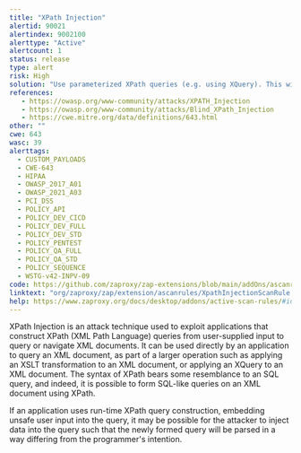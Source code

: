 ```yaml
---
title: "XPath Injection"
alertid: 90021
alertindex: 9002100
alerttype: "Active"
alertcount: 1
status: release
type: alert
risk: High
solution: "Use parameterized XPath queries (e.g. using XQuery). This will help ensure separation between data plane and control plane.  Properly validate user input. Reject data where appropriate, filter where appropriate and escape where appropriate. Make sure input that will be used in XPath queries is safe in that context."
references:
   - https://owasp.org/www-community/attacks/XPATH_Injection
   - https://owasp.org/www-community/attacks/Blind_XPath_Injection
   - https://cwe.mitre.org/data/definitions/643.html
other: ""
cwe: 643
wasc: 39
alerttags: 
  - CUSTOM_PAYLOADS
  - CWE-643
  - HIPAA
  - OWASP_2017_A01
  - OWASP_2021_A03
  - PCI_DSS
  - POLICY_API
  - POLICY_DEV_CICD
  - POLICY_DEV_FULL
  - POLICY_DEV_STD
  - POLICY_PENTEST
  - POLICY_QA_FULL
  - POLICY_QA_STD
  - POLICY_SEQUENCE
  - WSTG-v42-INPV-09
code: https://github.com/zaproxy/zap-extensions/blob/main/addOns/ascanrules/src/main/java/org/zaproxy/zap/extension/ascanrules/XpathInjectionScanRule.java
linktext: "org/zaproxy/zap/extension/ascanrules/XpathInjectionScanRule.java"
help: https://www.zaproxy.org/docs/desktop/addons/active-scan-rules/#id-90021
---
```

XPath Injection is an attack technique used to exploit applications that construct XPath (XML Path Language) queries from user-supplied input to query or navigate XML documents. It can be used directly by an application to query an XML document, as part of a larger operation such as applying an XSLT transformation to an XML document, or applying an XQuery to an XML document. The syntax of XPath bears some resemblance to an SQL query, and indeed, it is possible to form SQL-like queries on an XML document using XPath.

If an application uses run-time XPath query construction, embedding unsafe user input into the query, it may be possible for the attacker to inject data into the query such that the newly formed query will be parsed in a way differing from the programmer's intention.
